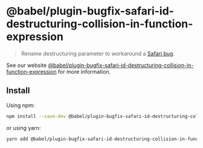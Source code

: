 # @babel/plugin-bugfix-safari-id-destructuring-collision-in-function-expression

> Rename destructuring parameter to workaround a [Safari bug](https://bugs.webkit.org/show_bug.cgi?id=220517).

See our website [@babel/plugin-bugfix-safari-id-destructuring-collision-in-function-expression](https://babeljs.io/docs/en/babel-plugin-bugfix-safari-id-destructuring-collision-in-function-expression) for more information.

## Install

Using npm:

```sh
npm install --save-dev @babel/plugin-bugfix-safari-id-destructuring-collision-in-function-expression
```

or using yarn:

```sh
yarn add @babel/plugin-bugfix-safari-id-destructuring-collision-in-function-expression --dev
```
